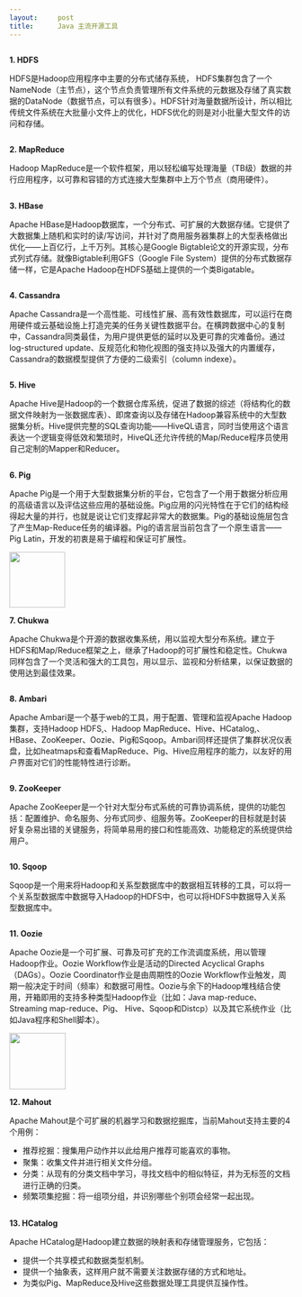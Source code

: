 ```yaml
---
layout:     post
title:      Java 主流开源工具
---
```

<div id="article_content" class="article_content clearfix csdn-tracking-statistics" data-pid="blog" data-mod="popu_307" data-dsm="post">
								            <link rel="stylesheet" href="https://csdnimg.cn/release/phoenix/template/css/ck_htmledit_views-f76675cdea.css">
						<div class="htmledit_views" id="content_views">
                
<p><a href="http://cms.csdnimg.cn/article/201304/28/517ce391277b5.jpg" rel="nofollow"><img src="http://cms.csdnimg.cn/article/201304/28/517ce391277b5.jpg" alt="" border="0"></a></p>
<p><strong>1. HDFS</strong></p>
<p>HDFS是Hadoop应用程序中主要的分布式储存系统， HDFS集群包含了一个NameNode（主节点），这个节点负责管理所有文件系统的元数据及存储了真实数据的DataNode（数据节点，可以有很多）。HDFS针对海量数据所设计，所以相比传统文件系统在大批量小文件上的优化，HDFS优化的则是对小批量大型文件的访问和存储。</p>
<p><a href="http://cms.csdnimg.cn/article/201304/28/517ce3c49ded6.jpg" rel="nofollow"><img src="http://cms.csdnimg.cn/article/201304/28/517ce3c49ded6.jpg" alt="" border="0"></a></p>
<p><strong>2. MapReduce</strong></p>
<p>Hadoop MapReduce是一个软件框架，用以轻松编写处理海量（TB级）数据的并行应用程序，以可靠和容错的方式连接<span style="line-height:1.45em;">大型集群中</span><span style="line-height:1.45em;">上万个节点（商用硬件）。</span></p>
<p><a href="http://cms.csdnimg.cn/article/201304/28/517ce3ee64519.jpg" rel="nofollow"><img src="http://cms.csdnimg.cn/article/201304/28/517ce3ee64519.jpg" alt="" border="0"></a></p>
<p><strong>3. HBase</strong></p>
<p>Apache HBase是Hadoop数据库，一个分布式、可扩展的大数据存储。它提供了大数据集上随机和实时的读/写访问，并针对了商用服务器集群上的大型表格做出优化——上百亿行，上千万列。其核心是Google Bigtable论文的开源实现，分布式列式存储。就像Bigtable利用GFS（Google File System）提供的分布式数据存储一样，它是Apache Hadoop在HDFS基础上提供的一个类Bigatable。</p>
<p><a href="http://cms.csdnimg.cn/article/201304/28/517ce413366c7.jpg" rel="nofollow"><img src="http://cms.csdnimg.cn/article/201304/28/517ce413366c7.jpg" alt="" border="0"></a></p>
<p><strong>4. Cassandra</strong></p>
<p>Apache Cassandra是一个高性能、可线性扩展、高有效性数据库，可以运行在商用硬件或云基础设施上打造完美的任务关键性数据平台。在横跨数据中心的复制中，Cassandra同类最佳，为用户提供更低的延时以及更可靠的灾难备份。通过log-structured update、反规范化和物化视图的强支持以及强大的内置缓存，Cassandra的数据模型提供了方便的二级索引（column indexe）。</p>
<p><a href="http://cms.csdnimg.cn/article/201304/28/517ce4611885c.jpg" rel="nofollow"><img src="http://cms.csdnimg.cn/article/201304/28/517ce4611885c.jpg" alt="" border="0"></a></p>
<p><strong>5. Hive</strong></p>
<p>Apache Hive是Hadoop的一个数据仓库系统，促进了数据的综述（将结构化的数据文件映射为一张数据库表）、即席查询以及存储在Hadoop兼容系统中的大型数据集分析。Hive提供完整的SQL查询功能——HiveQL语言，同时当使用这个语言表达一个<span style="line-height:1.45em;">逻辑</span><span style="line-height:1.45em;">变得低效和繁琐</span><span style="line-height:1.45em;">时，HiveQL还允许传统的Map/Reduce程序员使用自己定制的Mapper和Reducer。</span></p>
<p><a href="http://cms.csdnimg.cn/article/201304/28/517ce470085ed.jpg" rel="nofollow"><img src="http://cms.csdnimg.cn/article/201304/28/517ce470085ed.jpg" alt="" border="0"></a></p>
<p><strong>6. Pig</strong></p>
<p>Apache Pig是一个用于大型数据集分析的平台，它包含了一个用于数据分析应用的高级语言以及评估这些应用的基础设施。Pig应用的闪光特性在于它们的结构经得起大量的并行，也就是说让它们支撑起非常大的数据集。Pig的基础设施层包含了产生Map-Reduce任务的编译器。Pig的语言层当前包含了一个原生语言——Pig Latin，开发的初衷是易于编程和保证可扩展性。</p>
<p><a href="http://cms.csdnimg.cn/article/201304/28/517ce47b8e077.jpg" rel="nofollow"><img src="http://cms.csdnimg.cn/article/201304/28/517ce47b8e077.jpg" alt="" border="0" style="width:99px;"></a></p>
<p><strong>7. Chukwa</strong></p>
<p>Apache Chukwa是个开源的数据收集系统，用以监视大型分布系统。建立于HDFS和Map/Reduce框架之上，继承了Hadoop的可扩展性和稳定性。Chukwa同样包含了一个灵活和强大的工具包，用以显示、监视和分析结果，以保证数据的使用达到最佳效果。</p>
<p><a href="http://cms.csdnimg.cn/article/201304/28/517ce4870b072.jpg" rel="nofollow"><img src="http://cms.csdnimg.cn/article/201304/28/517ce4870b072.jpg" alt="" border="0"></a></p>
<p><strong>8. Ambari</strong></p>
<p>Apache Ambari是一个基于web的工具，用于配置、管理和监视Apache Hadoop集群，支持Hadoop HDFS,、Hadoop MapReduce、Hive、HCatalog,、HBase、ZooKeeper、Oozie、Pig和Sqoop。Ambari同样还提供了集群状况仪表盘，比如heatmaps和查看MapReduce、Pig、Hive应用程序的能力，以友好的用户界面对它们的性能特性进行诊断。</p>
<p><a href="http://cms.csdnimg.cn/article/201304/28/517ce49282930.jpg" rel="nofollow"><img src="http://cms.csdnimg.cn/article/201304/28/517ce49282930.jpg" alt="" border="0"></a></p>
<p><strong>9. ZooKeeper</strong></p>
<p>Apache ZooKeeper是一个针对大型分布式系统的可靠协调系统，提供的功能包括：配置维护、命名服务、分布式同步、组服务等。ZooKeeper的目标就是封装好复杂易出错的关键服务，将简单易用的接口和性能高效、功能稳定的系统提供给用户。</p>
<p><a href="http://cms.csdnimg.cn/article/201304/28/517ce49e31e19.jpg" rel="nofollow"><img src="http://cms.csdnimg.cn/article/201304/28/517ce49e31e19.jpg" alt="" border="0"></a></p>
<p><strong>10. Sqoop</strong></p>
<p>Sqoop是一个用来将Hadoop和关系型数据库中的数据相互转移的工具，可以将一个关系型数据库中数据导入Hadoop的HDFS中，也可以将HDFS中数据导入关系型数据库中。</p>
<p><a href="http://cms.csdnimg.cn/article/201304/28/517ce4b0d3c61.jpg" rel="nofollow"><img src="http://cms.csdnimg.cn/article/201304/28/517ce4b0d3c61.jpg" alt="" border="0"></a></p>
<p><strong>11. Oozie</strong></p>
<p>Apache Oozie是一个可扩展、可靠及可扩充的工作流调度系统，用以管理Hadoop作业。Oozie Workflow作业是活动的Directed Acyclical Graphs（DAGs）。Oozie Coordinator作业是由周期性的Oozie Workflow作业触发，周期一般决定于时间（频率）和数据可用性。Oozie与余下的Hadoop堆栈结合使用，开箱即用的支持多种类型Hadoop作业（比如：Java map-reduce、Streaming map-reduce、Pig、 Hive、Sqoop和Distcp）以及其它系统作业（比如Java程序和Shell脚本）。</p>
<p><a href="http://cms.csdnimg.cn/article/201304/28/517ce4bdedb23.jpg" rel="nofollow"><img src="http://cms.csdnimg.cn/article/201304/28/517ce4bdedb23.jpg" alt="" border="0" style="width:100px;"></a></p>
<p><strong>12. Mahout</strong></p>
<p>Apache Mahout是个可扩展的机器学习和数据挖掘库，当前Mahout支持主要的4个用例：</p>
<ul><li><span style="line-height:1.45em;">推荐挖掘：搜集用户动作并以此给用户推荐可能喜欢的事物。</span> </li><li><span style="line-height:1.45em;">聚集：收集文件并进行相关文件分组。</span> </li><li><span style="line-height:1.45em;">分类：从现有的分类文档中学习，寻找文档中的相似特征，并为无标签的文档进行正确的归类。</span>
</li><li><span style="line-height:1.45em;">频繁项集挖掘：将一组项分组，并识别哪些个别项会经常一起出现。</span> </li></ul><p><a href="http://cms.csdnimg.cn/article/201304/28/517ce4cf93346.jpg" rel="nofollow"><img src="http://cms.csdnimg.cn/article/201304/28/517ce4cf93346.jpg" alt="" border="0"></a></p>
<p><strong>13. HCatalog</strong></p>
<p>Apache HCatalog是Hadoop建立数据的映射表和存储管理服务，它包括：</p>
<ul><li><span style="line-height:1.45em;">提供一个共享模式和数据类型机制。</span> </li><li><span style="line-height:1.45em;">提供一个抽象表，这样用户就不需要关注数据存储的方式和地址。</span> </li><li><span style="line-height:1.45em;">为类似Pig、MapReduce及Hive这些数据处理工具提供互操作性。</span> </li></ul>            </div>
                </div>